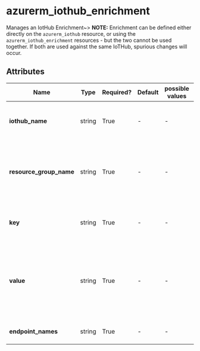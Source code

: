 # azurerm_iothub_enrichment

Manages an IotHub Enrichment~> **NOTE:** Enrichment can be defined either directly on the `azurerm_iothub` resource, or using the `azurerm_iothub_enrichment` resources - but the two cannot be used together. If both are used against the same IoTHub, spurious changes will occur.

## Attributes

| Name | Type | Required? | Default  | possible values | Description |
| ---- | ---- | --------- | -------- | ----------- | ----------- |
| **iothub_name** | string | True | -  |  -  | The IoTHub name of the enrichment. Changing this forces a new resource to be created. | 
| **resource_group_name** | string | True | -  |  -  | The name of the resource group under which the IoTHub resource is created. Changing this forces a new resource to be created. | 
| **key** | string | True | -  |  -  | The key of the enrichment. Changing this forces a new resource to be created. | 
| **value** | string | True | -  |  -  | The value of the enrichment. Value can be any static string, the name of the IoT hub sending the message (use `$iothubname`) or information from the device twin (ex: `$twin.tags.latitude`) | 
| **endpoint_names** | string | True | -  |  -  | The list of endpoints which will be enriched. | 


